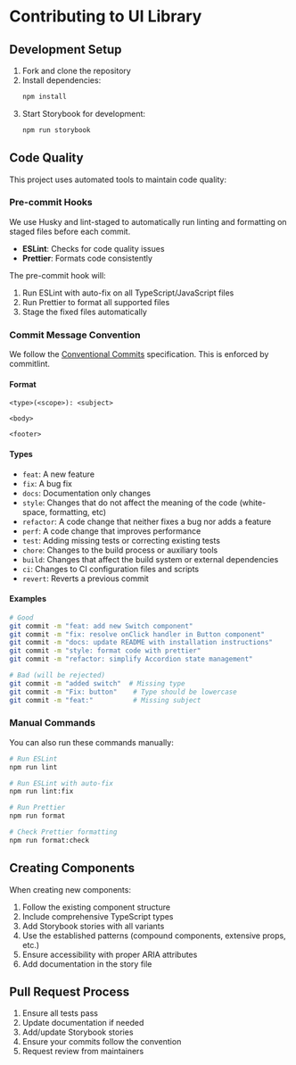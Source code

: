 # Contributing to UI Library

## Development Setup

1. Fork and clone the repository
2. Install dependencies:
   ```bash
   npm install
   ```
3. Start Storybook for development:
   ```bash
   npm run storybook
   ```

## Code Quality

This project uses automated tools to maintain code quality:

### Pre-commit Hooks

We use Husky and lint-staged to automatically run linting and formatting on staged files before each commit.

- **ESLint**: Checks for code quality issues
- **Prettier**: Formats code consistently

The pre-commit hook will:

1. Run ESLint with auto-fix on all TypeScript/JavaScript files
2. Run Prettier to format all supported files
3. Stage the fixed files automatically

### Commit Message Convention

We follow the [Conventional Commits](https://www.conventionalcommits.org/) specification. This is enforced by commitlint.

#### Format

```
<type>(<scope>): <subject>

<body>

<footer>
```

#### Types

- `feat`: A new feature
- `fix`: A bug fix
- `docs`: Documentation only changes
- `style`: Changes that do not affect the meaning of the code (white-space, formatting, etc)
- `refactor`: A code change that neither fixes a bug nor adds a feature
- `perf`: A code change that improves performance
- `test`: Adding missing tests or correcting existing tests
- `chore`: Changes to the build process or auxiliary tools
- `build`: Changes that affect the build system or external dependencies
- `ci`: Changes to CI configuration files and scripts
- `revert`: Reverts a previous commit

#### Examples

```bash
# Good
git commit -m "feat: add new Switch component"
git commit -m "fix: resolve onClick handler in Button component"
git commit -m "docs: update README with installation instructions"
git commit -m "style: format code with prettier"
git commit -m "refactor: simplify Accordion state management"

# Bad (will be rejected)
git commit -m "added switch"  # Missing type
git commit -m "Fix: button"    # Type should be lowercase
git commit -m "feat:"          # Missing subject
```

### Manual Commands

You can also run these commands manually:

```bash
# Run ESLint
npm run lint

# Run ESLint with auto-fix
npm run lint:fix

# Run Prettier
npm run format

# Check Prettier formatting
npm run format:check
```

## Creating Components

When creating new components:

1. Follow the existing component structure
2. Include comprehensive TypeScript types
3. Add Storybook stories with all variants
4. Use the established patterns (compound components, extensive props, etc.)
5. Ensure accessibility with proper ARIA attributes
6. Add documentation in the story file

## Pull Request Process

1. Ensure all tests pass
2. Update documentation if needed
3. Add/update Storybook stories
4. Ensure your commits follow the convention
5. Request review from maintainers
